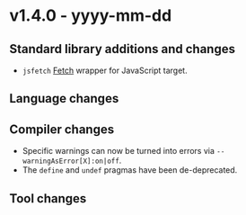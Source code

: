 # v1.4.0 - yyyy-mm-dd



## Standard library additions and changes

- `jsfetch` [Fetch](https://developer.mozilla.org/docs/Web/API/Fetch_API) wrapper for JavaScript target.


## Language changes


## Compiler changes

- Specific warnings can now be turned into errors via `--warningAsError[X]:on|off`.
- The `define` and `undef` pragmas have been de-deprecated.

## Tool changes

